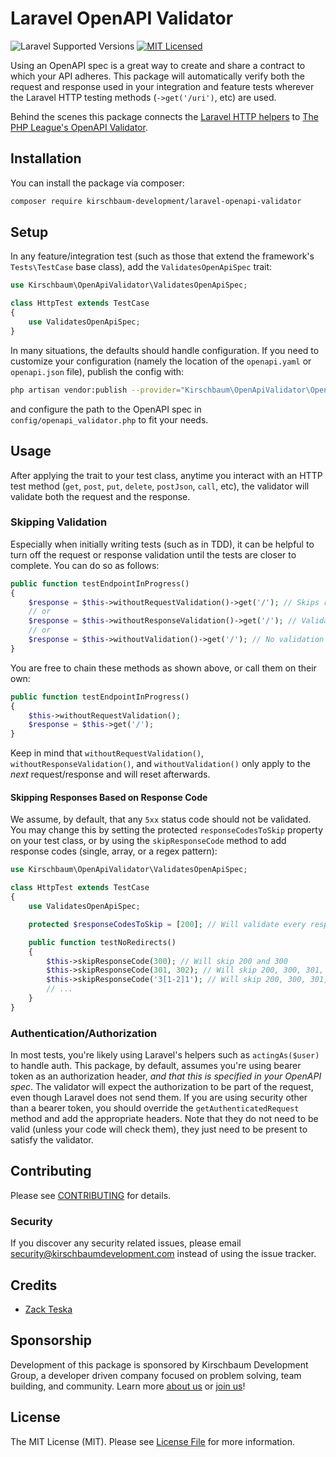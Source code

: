 # Laravel OpenAPI Validator

![Laravel Supported Versions](https://img.shields.io/badge/laravel-6.x/7.x/8.x/9.x/10.x/11.x-green.svg)
[![MIT Licensed](https://img.shields.io/badge/license-MIT-brightgreen.svg?style=flat-square)](LICENSE.md)

Using an OpenAPI spec is a great way to create and share a contract to which your API adheres. This package will automatically verify both the request and response used in your integration and feature tests wherever the Laravel HTTP testing methods (`->get('/uri')`, etc) are used.

Behind the scenes this package connects the [Laravel HTTP helpers](https://laravel.com/docs/8.x/http-tests) to [The PHP League's OpenAPI Validator](https://github.com/thephpleague/openapi-psr7-validator).

## Installation

You can install the package via composer:

```bash
composer require kirschbaum-development/laravel-openapi-validator
```

## Setup

In any feature/integration test (such as those that extend the framework's `Tests\TestCase` base class), add the `ValidatesOpenApiSpec` trait:

```php
use Kirschbaum\OpenApiValidator\ValidatesOpenApiSpec;

class HttpTest extends TestCase
{
    use ValidatesOpenApiSpec;
}
```

In many situations, the defaults should handle configuration. If you need to customize your configuration (namely the location of the `openapi.yaml` or `openapi.json` file), publish the config with:

```bash
php artisan vendor:publish --provider="Kirschbaum\OpenApiValidator\OpenApiValidatorServiceProvider"
```

and configure the path to the OpenAPI spec in `config/openapi_validator.php` to fit your needs.

## Usage

After applying the trait to your test class, anytime you interact with an HTTP test method (`get`, `post`, `put`, `delete`, `postJson`, `call`, etc), the validator will validate both the request and the response.

### Skipping Validation

Especially when initially writing tests (such as in TDD), it can be helpful to turn off the request or response validation until the tests are closer to complete. You can do so as follows:

```php
public function testEndpointInProgress()
{
    $response = $this->withoutRequestValidation()->get('/'); // Skips request validation, still validates response
    // or
    $response = $this->withoutResponseValidation()->get('/'); // Validates the request, but skips response
    // or
    $response = $this->withoutValidation()->get('/'); // No validation
}
```

You are free to chain these methods as shown above, or call them on their own:

```php
public function testEndpointInProgress()
{
    $this->withoutRequestValidation();
    $response = $this->get('/');
}
```

Keep in mind that `withoutRequestValidation()`, `withoutResponseValidation()`, and `withoutValidation()` only apply to the _next_ request/response and will reset afterwards.

#### Skipping Responses Based on Response Code

We assume, by default, that any `5xx` status code should not be validated. You may change this by setting the protected `responseCodesToSkip` property on your test class, or by using the `skipResponseCode` method to add response codes (single, array, or a regex pattern):

```php
use Kirschbaum\OpenApiValidator\ValidatesOpenApiSpec;

class HttpTest extends TestCase
{
    use ValidatesOpenApiSpec;

    protected $responseCodesToSkip = [200]; // Will validate every response EXCEPT 200

    public function testNoRedirects()
    {
        $this->skipResponseCode(300); // Will skip 200 and 300
        $this->skipResponseCode(301, 302); // Will skip 200, 300, 301, 302
        $this->skipResponseCode('3[1-2]1'); // Will skip 200, 300, 301, 302, 311, and 321
        // ...
    }
}
```

### Authentication/Authorization

In most tests, you're likely using Laravel's helpers such as `actingAs($user)` to handle auth. This package, by default, assumes you're using bearer token as an authorization header, _and that this is specified in your OpenAPI spec_. The validator will expect the authorization to be part of the request, even though Laravel does not send them. If you are using security other than a bearer token, you should override the `getAuthenticatedRequest` method and add the appropriate headers. Note that they do not need to be valid (unless your code will check them), they just need to be present to satisfy the validator.

## Contributing

Please see [CONTRIBUTING](CONTRIBUTING.md) for details.

### Security

If you discover any security related issues, please email security@kirschbaumdevelopment.com instead of using the issue tracker.

## Credits

- [Zack Teska](https://github.com/zerodahero)

## Sponsorship

Development of this package is sponsored by Kirschbaum Development Group, a developer driven company focused on problem solving, team building, and community. Learn more [about us](https://kirschbaumdevelopment.com) or [join us](https://careers.kirschbaumdevelopment.com)!

## License

The MIT License (MIT). Please see [License File](LICENSE.md) for more information.
